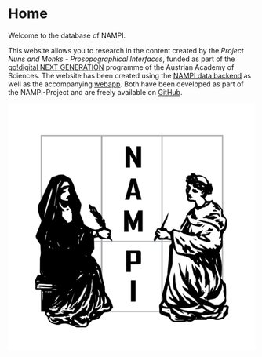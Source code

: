 # Home

Welcome to the database of NAMPI.

This website allows you to research in the content created by the _Project Nuns
and Monks - Prosopographical Interfaces_, funded as part of the
[go!digital NEXT GENERATION](https://www.oeaw.ac.at/en/foerderungen/foerderprogramme/subsites/godigital/godigital-next-generation-projects)
programme of the Austrian Academy of Sciences. The website has been created
using the [NAMPI data backend](https://github.com/nam-pi/backend) as well as the
accompanying [webapp](https://github.com/nam-pi/frontend). Both have been
developed as part of the NAMPI-Project and are freely available on
[GitHub](https://github.com/nam-pi).

![NAMPI Logo](NAMPI_Logo_Quadrat_2000px.png)

